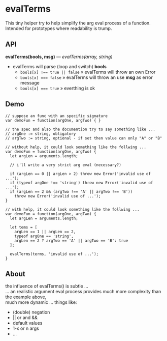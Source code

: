 # evalTerms
This tiny helper try to help simplify the arg eval process of a function.
Intended for prototypes where readability is trump.

## API
**evalTerms(bools, msg)** &#8212; *evalTerms(array, string)*

- evalTerms will parse (loop and switch) **bools**
  - `bools[x] !== true || false` &#187; evalTerms will throw an own Error
  - `bools[x] === false` &#187; evalTerms will throw an use **msg** as error message
  - `bools[x] === true` &#187; everthing is ok

## Demo
    // suppose an func with an specific signature
    var demoFun = function(argOne, argTwo) { }

    // the spec and also the documention try to say something like ...
    // argOne := string, obligatory
    // argTwo := string, optional - if set then value can only "A" or "B"

    // without help, it could look something like the follwing ...
    var demoFun = function(argOne, argTwo) {
      let argLen = arguments.length;

      // i'll write a very strict arg eval (necessary?)

      if (argLen == 0 || argLen > 2) throw new Error('invalid use of ...');
      if (typeof argOne !== 'string') throw new Error('invalid use of ...');
      if (argLen == 2 && (argTwo !== 'A' || argTwo !== 'B'))
        throw new Error('invalid use of ...');
    }

    // with help, it could look something like the follwing ...
    var demoFun = function(argOne, argTwo) {
      let argLen = arguments.length;

      let tems = [
        argLen == 1 || argLen == 2,
        typeof argOne == 'string',
        argLen == 2 ? argTwo == 'A' || argTwo == 'B': true
      ];

      evalTerms(terms, 'invalid use of ...');
    }

## About
the influence of evalTerms() is subtle ... <br>
... an realistic argument eval process provides much more complexity than the example above, <br>
much more dynamic ... things like:
-  (double) negation
-  || or and &&
-  default values
-  1-x or n args
-  ...